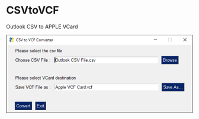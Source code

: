 # CSVtoVCF
Outlook CSV to APPLE VCard

![alt text](https://raw.githubusercontent.com/fa-tech-net/CSVtoVCF/master/Capture.PNG)
